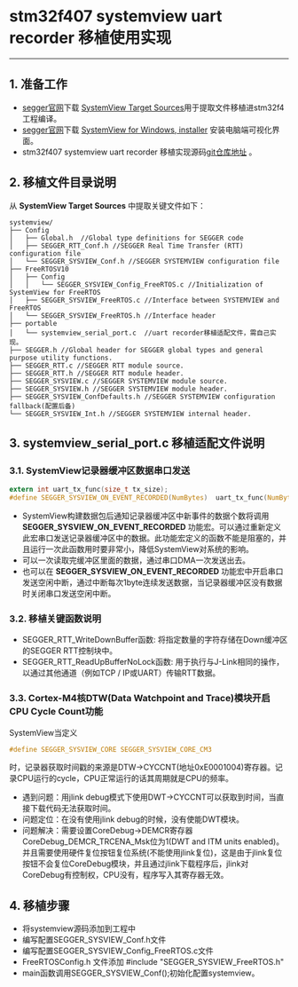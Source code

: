 # stm32f407 systemview uart recorder 移植使用实现

***

## 1. 准备工作

- [segger官网](https://www.segger.com/products/development-tools/systemview/)下载 [SystemView Target Sources](https://www.segger.com/downloads/systemview/systemview_target_src)用于提取文件移植进stm32f4工程编译。
- [segger官网](https://www.segger.com/products/development-tools/systemview/)下载 [SystemView for Windows, installer](https://www.segger.com/downloads/systemview/systemview_windows_installer) 安装电脑端可视化界面。
- stm32f407 systemview uart recorder 移植实现源码[git仓库地址](https://gitee.com/WTSO/stm32f407_systemview) 。

## 2. 移植文件目录说明

从 __SystemView Target Sources__ 中提取关键文件如下：

    systemview/
    ├── Config
    │   ├── Global.h  //Global type definitions for SEGGER code
    │   ├── SEGGER_RTT_Conf.h //SEGGER Real Time Transfer (RTT) configuration file
    │   └── SEGGER_SYSVIEW_Conf.h //SEGGER SYSTEMVIEW configuration file
    ├── FreeRTOSV10
    │   ├── Config
    │   │   └── SEGGER_SYSVIEW_Config_FreeRTOS.c //Initialization of SystemView for FreeRTOS
    │   ├── SEGGER_SYSVIEW_FreeRTOS.c //Interface between SYSTEMVIEW and FreeRTOS
    │   └── SEGGER_SYSVIEW_FreeRTOS.h //Interface header
    ├── portable
    │   └── systemview_serial_port.c  //uart recorder移植适配文件，需自己实现。
    ├── SEGGER.h //Global header for SEGGER global types and general purpose utility functions.
    ├── SEGGER_RTT.c //SEGGER RTT module source.
    ├── SEGGER_RTT.h //SEGGER RTT module header.
    ├── SEGGER_SYSVIEW.c //SEGGER SYSTEMVIEW module source.
    ├── SEGGER_SYSVIEW.h //SEGGER SYSTEMVIEW module header.
    ├── SEGGER_SYSVIEW_ConfDefaults.h //SEGGER SYSTEMVIEW configuration fallback(配置后备)
    └── SEGGER_SYSVIEW_Int.h //SEGGER SYSTEMVIEW internal header.

## 3. systemview_serial_port.c 移植适配文件说明

### 3.1. SystemView记录器缓冲区数据串口发送

```c
extern int uart_tx_func(size_t tx_size);
#define SEGGER_SYSVIEW_ON_EVENT_RECORDED(NumBytes)  uart_tx_func(NumBytes)
```

- SystemView构建数据包后通知记录器缓冲区中新事件的数据个数将调用 __SEGGER_SYSVIEW_ON_EVENT_RECORDED__ 功能宏。可以通过重新定义此宏串口发送记录器缓冲区中的数据。此功能宏定义的函数不能是阻塞的，并且运行一次此函数用时要非常小，降低SystemView对系统的影响。
- 可以一次读取完缓冲区里面的数据，通过串口DMA一次发送出去。
- 也可以在 __SEGGER_SYSVIEW_ON_EVENT_RECORDED__ 功能宏中开启串口发送空闲中断，通过中断每次1byte连续发送数据，当记录器缓冲区没有数据时关闭串口发送空闲中断。

### 3.2. 移植关键函数说明

- SEGGER_RTT_WriteDownBuffer函数: 将指定数量的字符存储在Down缓冲区的SEGGER RTT控制块中。
- SEGGER_RTT_ReadUpBufferNoLock函数: 用于执行与J-Link相同的操作，以通过其他通道（例如TCP / IP或UART）传输RTT数据。

### 3.3. Cortex-M4核DTW(Data Watchpoint and Trace)模块开启CPU Cycle Count功能

SystemView当定义

```c
#define SEGGER_SYSVIEW_CORE SEGGER_SYSVIEW_CORE_CM3
```

时，记录器获取时间戳的来源是DTW->CYCCNT(地址0xE0001004)寄存器。记录CPU运行的cycle，CPU正常运行的话其周期就是CPU的频率。

- 遇到问题：用jlink debug模式下使用DWT->CYCCNT可以获取到时间，当直接下载代码无法获取时间。
- 问题定位：在没有使用jlink debug的时候，没有使能DWT模块。
- 问题解决：需要设置CoreDebug->DEMCR寄存器CoreDebug_DEMCR_TRCENA_Msk位为1(DWT and ITM units enabled)。并且需要使用硬件复位按钮复位系统(不能使用jlink复位)，这是由于jlink复位按钮不会复位CoreDebug模块，并且通过jlink下载程序后，jlink对CoreDebug有控制权，CPU没有，程序写入其寄存器无效。

## 4. 移植步骤

- 将systemview源码添加到工程中
- 编写配置SEGGER_SYSVIEW_Conf.h文件
- 编写配置SEGGER_SYSVIEW_Config_FreeRTOS.c文件
- FreeRTOSConfig.h 文件添加 #include "SEGGER_SYSVIEW_FreeRTOS.h"
- main函数调用SEGGER_SYSVIEW_Conf();初始化配置systemview。

